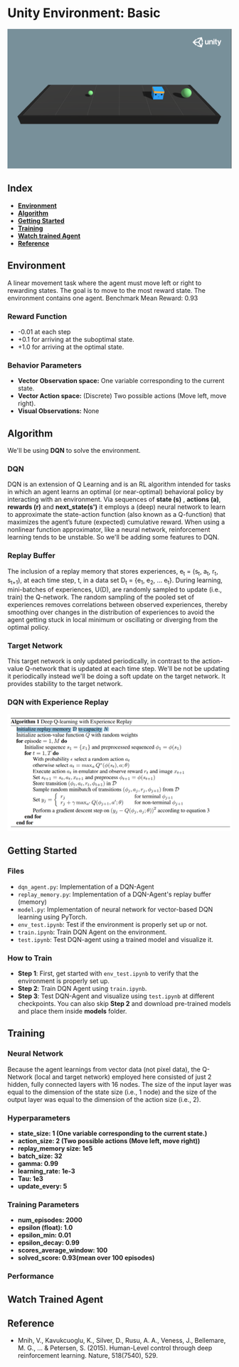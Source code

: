 # Unity Environment: Basic

![Banner](../media/basic.png)

## Index

<div style="font-weight:700">

- [Environment](#environment)
- [Algorithm](#algorithm)
- [Getting Started](#getting-started)
- [Training](#training)
- [Watch trained Agent](#watch-trained-agent)
- [Reference](#reference)

</div>

## Environment

A linear movement task where the agent must move left or right to rewarding states. The goal is to move to the most reward state. The environment contains one agent. Benchmark Mean Reward: 0.93

### Reward Function

- -0.01 at each step
- +0.1 for arriving at the suboptimal state.
- +1.0 for arriving at the optimal state.

### Behavior Parameters

- **Vector Observation space:** One variable corresponding to the current state.
- **Vector Action space:** (Discrete) Two possible actions (Move left, move right).
- **Visual Observations:** None

## Algorithm

We'll be using **DQN** to solve the environment.

### DQN

DQN is an extension of Q Learning and is an RL algorithm intended for tasks in which an agent learns an optimal (or near-optimal) behavioral policy by interacting with an environment. Via sequences of **state (s)** , **actions (a)**, **rewards (r)** and **next_state(s')** it employs a (deep) neural network to learn to approximate the state-action function (also known as a Q-function) that maximizes the agent’s future (expected) cumulative reward. When using a nonlinear function approximator, like a neural network, reinforcement learning tends to be unstable. So we'll be adding some features to DQN.

### Replay Buffer

The inclusion of a replay memory that stores experiences, e<sub>t</sub> = (s<sub>t</sub>, a<sub>t</sub>, r<sub>t</sub>, s<sub>t+1</sub>), at each time step, t, in a data set D<sub>t</sub> = {e<sub>1</sub>, e<sub>2</sub>, … e<sub>t</sub>}. During learning, mini-batches of experiences, U(D), are randomly sampled to update (i.e., train) the Q-network. The random sampling of the pooled set of experiences removes correlations between observed experiences, thereby smoothing over changes in the distribution of experiences to avoid the agent getting stuck in local minimum or oscillating or diverging from the optimal policy.

### Target Network

This target network is only updated periodically, in contrast to the action-value Q-network that is updated at each time step. We'll be not be updating it periodically instead we'll be doing a soft update on the target network. It provides stability to the target network.

### DQN with Experience Replay

![DQN Algorithm](./media/dqn_algorithm.png)

## Getting Started

### Files

- `dqn_agent.py`: Implementation of a DQN-Agent
- `replay_memory.py`: Implementation of a DQN-Agent's replay buffer (memory)
- `model.py`: Implementation of neural network for vector-based DQN learning using PyTorch.
- `env_test.ipynb`: Test if the environment is properly set up or not.
- `train.ipynb`: Train DQN Agent on the environment.
- `test.ipynb`: Test DQN-agent using a trained model and visualize it.

### How to Train

- **Step 1**: First, get started with `env_test.ipynb` to verify that the environment is properly set up.
- **Step 2**: Train DQN Agent using `train.ipynb`.
- **Step 3**: Test DQN-Agent and visualize using `test.ipynb` at different checkpoints. You can also skip **Step 2** and download pre-trained models and place them inside **models** folder.

## Training

### Neural Network

Because the agent learnings from vector data (not pixel data), the Q-Network (local and target network) employed here consisted of just 2 hidden, fully connected layers with 16 nodes. The size of the input layer was equal to the dimension of the state size (i.e., 1 node) and the size of the output layer was equal to the dimension of the action size (i.e., 2).  

### Hyperparameters

<div style="font-weight:700">

- state_size: 1 (One variable corresponding to the current state.)
- action_size: 2 (Two possible actions (Move left, move right))
- replay_memory size: 1e5
- batch_size: 32
- gamma: 0.99
- learning_rate: 1e-3
- Tau: 1e3
- update_every: 5

</div>

### Training Parameters

<div style="font-weight:700">

- num_episodes: 2000
- epsilon (float): 1.0
- epsilon_min: 0.01
- epsilon_decay: 0.99
- scores_average_window: 100
- solved_score: 0.93(mean over 100 episodes)

</div>

### Performance

## Watch Trained Agent

## Reference

- Mnih, V., Kavukcuoglu, K., Silver, D., Rusu, A. A., Veness, J., Bellemare, M. G., ... & Petersen, S. (2015). Human-Level control through deep reinforcement learning. Nature, 518(7540), 529.
